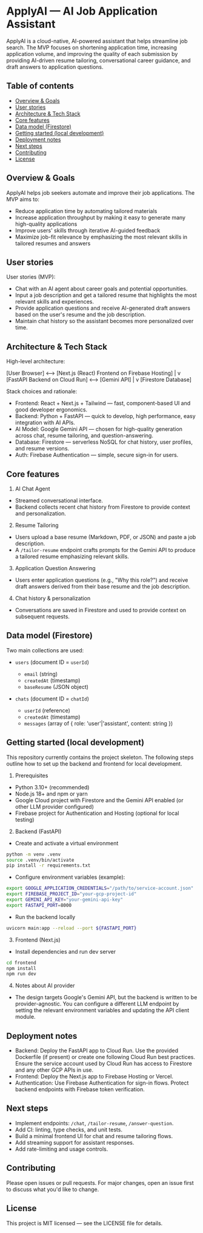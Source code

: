 # ApplyAI — AI Job Application Assistant

ApplyAI is a cloud-native, AI-powered assistant that helps streamline job search. The MVP focuses on shortening application time, increasing application volume, and improving the quality of each submission by providing AI-driven resume tailoring, conversational career guidance, and draft answers to application questions.

## Table of contents

- [Overview & Goals](#overview--goals)
- [User stories](#user-stories)
- [Architecture & Tech Stack](#architecture--tech-stack)
- [Core features](#core-features)
- [Data model (Firestore)](#data-model-firestore)
- [Getting started (local development)](#getting-started-local-development)
- [Deployment notes](#deployment-notes)
- [Next steps](#next-steps)
- [Contributing](#contributing)
- [License](#license)

## Overview & Goals

ApplyAI helps job seekers automate and improve their job applications. The MVP aims to:

- Reduce application time by automating tailored materials
- Increase application throughput by making it easy to generate many high-quality applications
- Improve users' skills through iterative AI-guided feedback
- Maximize job-fit relevance by emphasizing the most relevant skills in tailored resumes and answers

## User stories

User stories (MVP):

- Chat with an AI agent about career goals and potential opportunities.
- Input a job description and get a tailored resume that highlights the most relevant skills and experiences.
- Provide application questions and receive AI-generated draft answers based on the user's resume and the job description.
- Maintain chat history so the assistant becomes more personalized over time.

## Architecture & Tech Stack

High-level architecture:

[User Browser] <--> [Next.js (React) Frontend on Firebase Hosting]
					|
					v
[FastAPI Backend on Cloud Run] <--> [Gemini API]
					|
					v
[Firestore Database]

Stack choices and rationale:

- Frontend: React + Next.js + Tailwind — fast, component-based UI and good developer ergonomics.
- Backend: Python + FastAPI — quick to develop, high performance, easy integration with AI APIs.
- AI Model: Google Gemini API — chosen for high-quality generation across chat, resume tailoring, and question-answering.
- Database: Firestore — serverless NoSQL for chat history, user profiles, and resume versions.
- Auth: Firebase Authentication — simple, secure sign-in for users.

## Core features

1) AI Chat Agent

- Streamed conversational interface.
- Backend collects recent chat history from Firestore to provide context and personalization.

2) Resume Tailoring

- Users upload a base resume (Markdown, PDF, or JSON) and paste a job description.
- A `/tailor-resume` endpoint crafts prompts for the Gemini API to produce a tailored resume emphasizing relevant skills.

3) Application Question Answering

- Users enter application questions (e.g., "Why this role?") and receive draft answers derived from their base resume and the job description.

4) Chat history & personalization

- Conversations are saved in Firestore and used to provide context on subsequent requests.

## Data model (Firestore)

Two main collections are used:

- `users` (document ID = `userId`)
	- `email` (string)
	- `createdAt` (timestamp)
	- `baseResume` (JSON object)

- `chats` (document ID = `chatId`)
	- `userId` (reference)
	- `createdAt` (timestamp)
	- `messages` (array of { role: 'user'|'assistant', content: string })

## Getting started (local development)

This repository currently contains the project skeleton. The following steps outline how to set up the backend and frontend for local development.

1) Prerequisites

- Python 3.10+ (recommended)
- Node.js 18+ and npm or yarn
- Google Cloud project with Firestore and the Gemini API enabled (or other LLM provider configured)
- Firebase project for Authentication and Hosting (optional for local testing)

2) Backend (FastAPI)

- Create and activate a virtual environment

```bash
python -m venv .venv
source .venv/bin/activate
pip install -r requirements.txt
```

- Configure environment variables (example):

```bash
export GOOGLE_APPLICATION_CREDENTIALS="/path/to/service-account.json"
export FIREBASE_PROJECT_ID="your-gcp-project-id"
export GEMINI_API_KEY="your-gemini-api-key"
export FASTAPI_PORT=8000
```

- Run the backend locally

```bash
uvicorn main:app --reload --port ${FASTAPI_PORT}
```

3) Frontend (Next.js)

- Install dependencies and run dev server

```bash
cd frontend
npm install
npm run dev
```

4) Notes about AI provider

- The design targets Google's Gemini API, but the backend is written to be provider-agnostic. You can configure a different LLM endpoint by setting the relevant environment variables and updating the API client module.

## Deployment notes

- Backend: Deploy the FastAPI app to Cloud Run. Use the provided Dockerfile (if present) or create one following Cloud Run best practices. Ensure the service account used by Cloud Run has access to Firestore and any other GCP APIs in use.
- Frontend: Deploy the Next.js app to Firebase Hosting or Vercel.
- Authentication: Use Firebase Authentication for sign-in flows. Protect backend endpoints with Firebase token verification.

## Next steps

- Implement endpoints: `/chat`, `/tailor-resume`, `/answer-question`.
- Add CI: linting, type checks, and unit tests.
- Build a minimal frontend UI for chat and resume tailoring flows.
- Add streaming support for assistant responses.
- Add rate-limiting and usage controls.

## Contributing

Please open issues or pull requests. For major changes, open an issue first to discuss what you'd like to change.

## License

This project is MIT licensed — see the LICENSE file for details.
